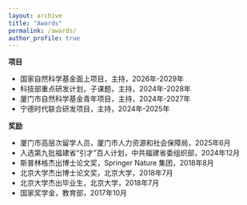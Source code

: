 ```yaml
---
layout: archive
title: "Awards"
permalink: /awards/
author_profile: true
---
```



**项目**
* 国家自然科学基金面上项目，主持，2026年-2029年
* 科技部重点研发计划，子课题，主持，2024年-2028年
* 厦门市自然科学基金青年项目，主持，2024年-2027年
* 宁德时代联合研发项目，主持，2024年-2025年


**奖励**
* 厦门市高层次留学人员，厦门市人力资源和社会保障局，2025年6月
* 入选第九批福建省“引才”百人计划，中共福建省委组织部，2024年12月
* 斯普林格杰出博士论文奖，Springer Nature 集团，2018年8月
* 北京大学杰出博士论文奖，北京大学，2018年7月
* 北京大学杰出毕业生，北京大学，2018年7月
* 国家奖学金，教育部，2017年10月



